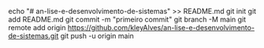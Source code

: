 echo "# an-lise-e-desenvolvimento-de-sistemas" >> README.md 
git init 
git add README.md 
git commit -m "primeiro commit" 
git branch -M main 
git remote add origin https://github.com/kleyAlves/an-lise-e-desenvolvimento-de-sistemas.git
 git push -u origin main

